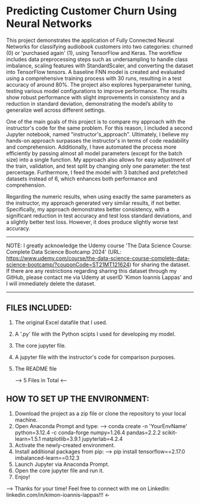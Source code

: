 # Predicting Customer Churn Using Neural Networks
This project demonstrates the application of Fully Connected Neural Networks for classifying audiobook customers into two categories: churned (0) or 'purchased again' (1), using TensorFlow and Keras. The workflow includes data preprocessing steps such as undersampling to handle class imbalance, scaling features with StandardScaler, and converting the dataset into TensorFlow tensors. A baseline FNN model is created and evaluated using a comprehensive training process with 30 runs, resulting in a test accuracy of around 80%. The project also explores hyperparameter tuning, testing various model configurations to improve performance. The results show robust performance with slight improvements in consistency and a reduction in standard deviation, demonstrating the model’s ability to generalize well across different settings.

One of the main goals of this project is to compare my approach with the instructor's code for the same problem. For this reason, I included a second Jupyter notebook, named "instructor's_approach". Ultimately, I believe my hands-on approach surpasses the instructor's in terms of code readability and comprehension. Additionally, I have automated the process more efficiently by passing almost all model parameters (except for the batch size) into a single function. My approach also allows for easy adjustment of the train, validation, and test split by changing only one parameter: the test percentage. Furthermore, I feed the model with 3 batched and prefetched datasets instead of 6, which enhances both performance and comprehension.

Regarding the numeric results, when using exactly the same parameters as the instructor, my approach generated very similar results, if not better. Specifically, my approach demonstrates better consistency, with a significant reduction in test accuracy and test loss standard deviations, and a slightly better test loss. However, it does produce slightly worse test accuracy.

*****************************************************************************************************************************************************************************************************************************************************
NOTE: I greatly acknowledge the Udemy course 'The Data Science Course: Complete Data Science Bootcamp 2024' (URL: https://www.udemy.com/course/the-data-science-course-complete-data-science-bootcamp/?couponCode=ST21MT121624) for sharing the dataset. If there are any restrictions regarding sharing this dataset through my GitHub, please contact me via Udemy at userID 'Kimon Ioannis Lappas' and I will immediately delete the dataset.
*****************************************************************************************************************************************************************************************************************************************************

## FILES INCLUDED:
1. The original Excel datafile that I used.
3. A '.py' file with the Python scipts I used for developing my model.
4. The core jupyter file.
5. A jupyter file with the instructor's code for comparison purposes.
6. The README file

   --> 5 Files in Total <--

## HOW TO SET UP THE ENVIRONMENT:
1. Download the project as a zip file or clone the repository to your local machine.
2. Open Anaconda Prompt and type:
   --> conda create -n 'YourEnvName' python=3.12.4 -c conda-forge numpy=1.26.4 pandas=2.2.2 scikit-learn=1.5.1 matplotlib=3.9.1 jupyterlab=4.2.4
3. Activate the newly-created environment.
4. Install additional packages from pip:
   --> pip install tensorflow==2.17.0 imbalanced-learn==0.12.3
5. Launch Jupyter via Anaconda Prompt.
6. Open the core jupyter file and run it.
7. Enjoy!

--> Thanks for your time! Feel free to connect with me on LinkedIn: linkedin.com/in/kimon-ioannis-lappas!!! <-
